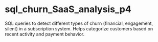 # sql_churn_SaaS_analysis_p4
SQL queries to detect different types of churn (financial, engagement, silent) in a subscription system. Helps categorize customers based on recent activity and payment behavior.
